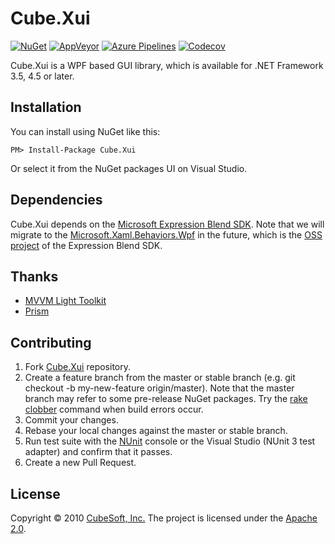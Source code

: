 Cube.Xui
====

[![NuGet](https://img.shields.io/nuget/v/Cube.Xui.svg)](https://www.nuget.org/packages/Cube.Xui/)
[![AppVeyor](https://ci.appveyor.com/api/projects/status/brama8ylsuk8xjer?svg=true)](https://ci.appveyor.com/project/clown/cube-xui)
[![Azure Pipelines](https://dev.azure.com/cube-soft-jp/Cube.Xui/_apis/build/status/cube-soft.Cube.Xui?branchName=master)](https://dev.azure.com/cube-soft-jp/Cube.Xui/_build)
[![Codecov](https://codecov.io/gh/cube-soft/Cube.Xui/branch/master/graph/badge.svg)](https://codecov.io/gh/cube-soft/Cube.Xui)

Cube.Xui is a WPF based GUI library, which is available for .NET Framework 3.5, 4.5 or later.

## Installation

You can install using NuGet like this:

    PM> Install-Package Cube.Xui

Or select it from the NuGet packages UI on Visual Studio.

## Dependencies

Cube.Xui depends on the [Microsoft Expression Blend SDK](https://www.microsoft.com/ja-jp/download/details.aspx?id=10801).
Note that we will migrate to the [Microsoft.Xaml.Behaviors.Wpf](https://www.nuget.org/packages/Microsoft.Xaml.Behaviors.Wpf/) in the future, which is the [OSS project](https://github.com/Microsoft/XamlBehaviorsWpf) of the Expression Blend SDK.

## Thanks

* [MVVM Light Toolkit](https://github.com/lbugnion/mvvmlight)
* [Prism](https://github.com/PrismLibrary/Prism)

## Contributing

1. Fork [Cube.Xui](https://github.com/cube-soft/Cube.Xui/fork) repository.
2. Create a feature branch from the master or stable branch (e.g. git checkout -b my-new-feature origin/master). Note that the master branch may refer to some pre-release NuGet packages. Try the [rake clobber](https://github.com/cube-soft/Cube.Xui/blob/master/Rakefile) command when build errors occur.
3. Commit your changes.
4. Rebase your local changes against the master or stable branch.
5. Run test suite with the [NUnit](https://nunit.org/) console or the Visual Studio (NUnit 3 test adapter) and confirm that it passes.
6. Create a new Pull Request.

## License

Copyright © 2010 [CubeSoft, Inc.](https://www.cube-soft.jp/)
The project is licensed under the [Apache 2.0](https://github.com/cube-soft/Cube.Xui/blob/master/License.txt).